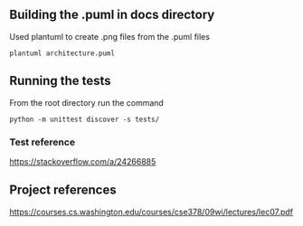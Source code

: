 ## Building the .puml in docs directory
Used plantuml to create .png files from the .puml files
```
plantuml architecture.puml
```

## Running the tests
From the root directory run the command
```
python -m unittest discover -s tests/
```

### Test reference
https://stackoverflow.com/a/24266885

## Project references
https://courses.cs.washington.edu/courses/cse378/09wi/lectures/lec07.pdf
